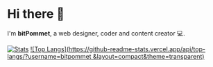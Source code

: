# Hi there 👋

I'm **bitPommet**, a web designer, coder and content creator 💻.

[![Stats](https://github-readme-stats.vercel.app/api?username=bitpommet&show_icons=true&theme=transparent)](https://github.com/anuraghazra/github-readme-stats)
[![Top Langs](https://github-readme-stats.vercel.app/api/top-langs/?username=bitpommet
&layout=compact&theme=transparent)](https://github.com/anuraghazra/github-readme-stats)